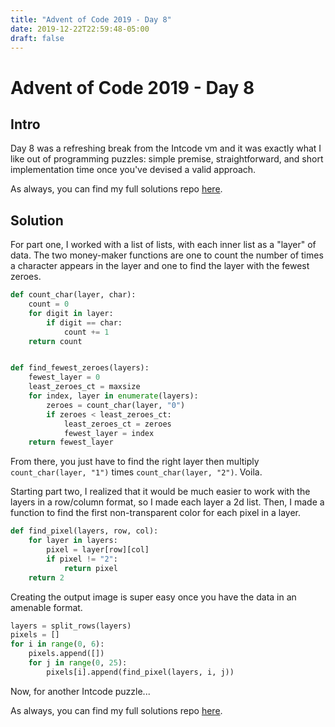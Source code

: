 ```yaml
---
title: "Advent of Code 2019 - Day 8"
date: 2019-12-22T22:59:48-05:00
draft: false
---
```


# Advent of Code 2019 - Day 8

## Intro

Day 8 was a refreshing break from the Intcode vm and it was exactly what I
like out of programming puzzles: simple premise, straightforward, and short
implementation time once you've devised a valid approach.

As always, you can find my full solutions repo 
[here](https://github.com/mattcdrake/aoc19-python).

## Solution

For part one, I worked with a list of lists, with each inner list as a "layer"
of data. The two money-maker functions are one to count the number of times a
character appears in the layer and one to find the layer with the fewest
zeroes.

```py
def count_char(layer, char):
    count = 0
    for digit in layer:
        if digit == char:
            count += 1
    return count


def find_fewest_zeroes(layers):
    fewest_layer = 0
    least_zeroes_ct = maxsize
    for index, layer in enumerate(layers):
        zeroes = count_char(layer, "0")
        if zeroes < least_zeroes_ct:
            least_zeroes_ct = zeroes
            fewest_layer = index
    return fewest_layer
```

From there, you just have to find the right layer then multiply
`count_char(layer, "1")` times `count_char(layer, "2")`. Voila.

Starting part two, I realized that it would be much easier to work with the
layers in a row/column format, so I made each layer a 2d list. Then, I made a
function to find the first non-transparent color for each pixel in a layer.

```py
def find_pixel(layers, row, col):
    for layer in layers:
        pixel = layer[row][col]
        if pixel != "2":
            return pixel
    return 2
```

Creating the output image is super easy once you have the data in an amenable
format.

```py
layers = split_rows(layers)
pixels = []
for i in range(0, 6):
    pixels.append([])
    for j in range(0, 25):
        pixels[i].append(find_pixel(layers, i, j))
```

Now, for another Intcode puzzle...

As always, you can find my full solutions repo 
[here](https://github.com/mattcdrake/aoc19-python).
